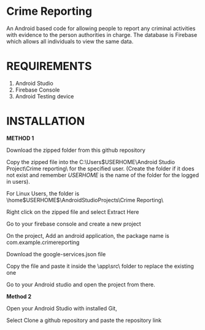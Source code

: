 # ****Crime Reporting****
An Android based code for allowing people to report any criminal activities with evidence to the person authorities in charge. The database is Firebase which allows all individuals to view the same data.



# **REQUIREMENTS**
1. Android Studio
2. Firebase Console
3. Android Testing device



# ****INSTALLATION****


**METHOD 1**


Download the zipped folder from this github repository


Copy the zipped file into the C:\Users\$USERHOME\Android Studio Project\Crime reporting\ for the specified user. (Create the folder if it does not exist and remember $USERHOME$ is the name of the folder for the logged in users).

For Linux Users, the folder is \home\$USERHOME$\AndroidStudioProjects\Crime Reporting\


Right click on the zipped file and select Extract Here


Go to your firebase console and create a new project


On the project, Add an android application, the package name is com.example.crimereporting


Download the google-services.json file


Copy the file and paste it inside the \app\src\ folder to replace the existing one


Go to your Android studio and open the project from there.



**Method 2**

Open your Android Studio with installed Git,

Select Clone a github repository and paste the repository link




